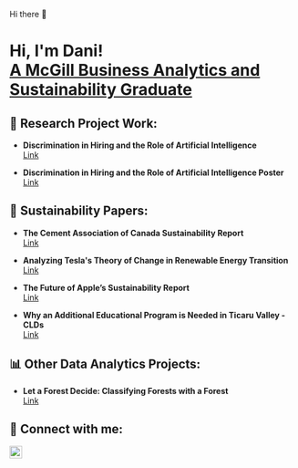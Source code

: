 Hi there 👋

<h1>Hi, I'm Dani!<br> 
  <a href="https://github.com/danigomez365">A McGill Business Analytics and Sustainability Graduate</a>
</h1>

<h2> 🔬 Research Project Work:</h2>

- <b>Discrimination in Hiring and the Role of Artificial Intelligence</b><br> <a href="https://drive.google.com/file/d/1ko40ogCnsZk7FeE2Bp41sR51Vlb0JZiZ/view?usp=sharing">Link</a>

- <b>Discrimination in Hiring and the Role of Artificial Intelligence Poster</b><br><a href="https://drive.google.com/file/d/1t3ynLII1TcFi9VmpcQ87c1A8oW4Ph0j6/view?usp=drive_link">Link</a>

<h2> 🌱 Sustainability Papers:</h2>

- <b>The Cement Association of Canada Sustainability Report</b><br>
  <a href="https://drive.google.com/file/d/1gt7cYYppHs4cTo4IeOgoKbVjtedJ3zGE/view?usp=drive_link">Link</a>

- <b>Analyzing Tesla's Theory of Change in Renewable Energy Transition</b><br>
  <a href="https://drive.google.com/file/d/1mUYXfyN-3t9UlPc70cAeT-CjtpFCKzm8/view?usp=drive_link">Link</a>

- <b>The Future of Apple’s Sustainability Report</b><br>
  <a href="https://drive.google.com/file/d/1nn4t20XmZec04GkW5uAnoPHdAHJmZU6U/view?usp=drive_link">Link</a>

- <b>Why an Additional Educational Program is Needed in Ticaru Valley - CLDs</b><br>
  <a href="https://drive.google.com/file/d/1hV4_lTvd-C-stopIpVUY3l6SQyYWnnLp/view?usp=drive_link">Link</a>

<h2> 📊 Other Data Analytics Projects:</h2>

- <b>Let a Forest Decide: Classifying Forests with a Forest</b><br>
  <a href="https://drive.google.com/file/d/1IDl9AczP9ra6SFgftcUzIv4TvPUUYAJk/view?usp=sharing">Link</a>

<h2> 🤳 Connect with me:</h2>


[<img align="left" alt="JoshMadakor | LinkedIn" width="22px" src="https://cdn.jsdelivr.net/npm/simple-icons@v3/icons/linkedin.svg" />][linkedin]

[linkedin]: https://www.linkedin.com/in/danielag0mez/


